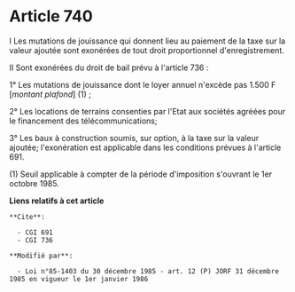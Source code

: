 # Article 740

I  Les mutations de jouissance qui donnent lieu au paiement de la taxe sur la valeur ajoutée sont exonérées de tout droit
proportionnel d'enregistrement.

II  Sont exonérées du droit de bail prévu à l'article 736 :

1° Les mutations de jouissance dont le loyer annuel n'excède pas 1.500 F [*montant plafond*] (1) ;

2° Les locations de terrains consenties par l'Etat aux sociétés agréées pour le financement des télécommunications;

3° Les baux à construction soumis, sur option, à la taxe sur la valeur ajoutée; l'exonération est applicable dans les
conditions prévues à l'article 691.

(1) Seuil applicable à compter de la période d'imposition s'ouvrant le 1er octobre 1985.

**Liens relatifs à cet article**

	**Cite**:

	  - CGI 691
	  - CGI 736

	**Modifié par**:

	  - Loi n°85-1403 du 30 décembre 1985 - art. 12 (P) JORF 31 décembre 1985 en vigueur le 1er janvier 1986
